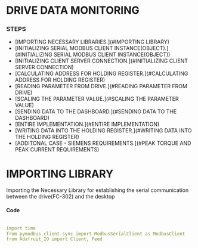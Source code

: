 # DRIVE DATA MONITORING

### STEPS

 * [IMPORTING NECESSARY LIBRARIES.](#IMPORTING LIBRARY)
 * [INITIALIZING SERIAL MODBUS CLIENT INSTANCE(OBJECT).](#INITIALIZING SERIAL MODBUS CLIENT INSTANCE(OBJECT))
 * [INITIALIZING CLIENT SERVER CONNECTION.](#INITIALIZING CLIENT SERVER CONNECTION)
 * [CALCULATING ADDRESS FOR HOLDING REGISTER.](#CALCULATING ADDRESS FOR HOLDING REGISTER)
 * [READING PARAMETER FROM DRIVE.](#READING PARAMETER FROM DRIVE)
 * [SCALING THE PARAMETER VALUE.](#SCALING THE PARAMETER VALUE)
 * [SENDING DATA TO THE DASHBOARD.](#SENDING DATA TO THE DASHBOARD)
 * [ENTIRE IMPLEMENTATION.](#ENTIRE IMPLEMENTATION)
 * [WRITING DATA INTO THE HOLDING REGISTER.](#WRITING DATA INTO THE HOLDING REGISTER)
 * [ADDITONAL CASE - SIEMENS REQUIREMENTS.](#PEAK TORQUE AND PEAK CURRENT REQUIREMENTS)

# IMPORTING LIBRARY

Importing the Necessary Library for establishing the serial communication between the drive(FC-302) and the desktop  
 
 
 #### Code

```yaml

import time
from pymodbus.client.sync import ModbusSerialClient as ModbusClient
from Adafruit_IO import Client, Feed

```
